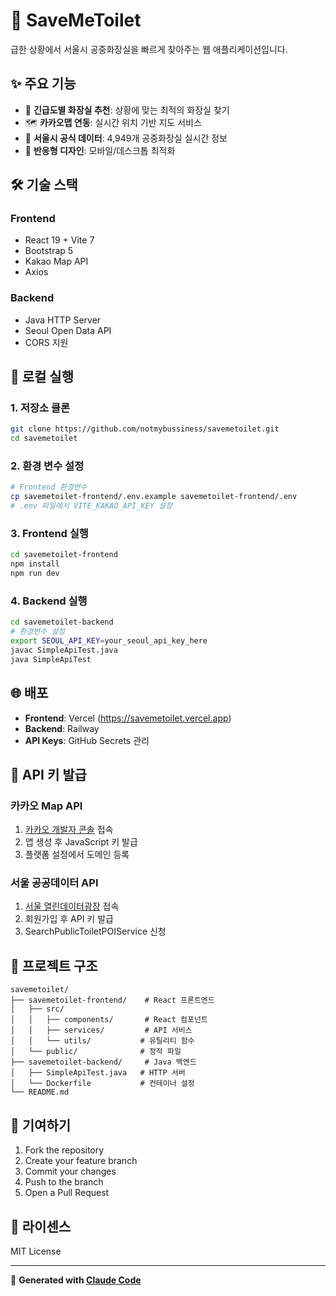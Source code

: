# 🚽 SaveMeToilet

급한 상황에서 서울시 공중화장실을 빠르게 찾아주는 웹 애플리케이션입니다.

## ✨ 주요 기능

- 🔴 **긴급도별 화장실 추천**: 상황에 맞는 최적의 화장실 찾기
- 🗺️ **카카오맵 연동**: 실시간 위치 기반 지도 서비스
- 📍 **서울시 공식 데이터**: 4,949개 공중화장실 실시간 정보
- 📱 **반응형 디자인**: 모바일/데스크톱 최적화

## 🛠️ 기술 스택

### Frontend
- React 19 + Vite 7
- Bootstrap 5
- Kakao Map API
- Axios

### Backend  
- Java HTTP Server
- Seoul Open Data API
- CORS 지원

## 🚀 로컬 실행

### 1. 저장소 클론
```bash
git clone https://github.com/notmybussiness/savemetoilet.git
cd savemetoilet
```

### 2. 환경 변수 설정
```bash
# Frontend 환경변수
cp savemetoilet-frontend/.env.example savemetoilet-frontend/.env
# .env 파일에서 VITE_KAKAO_API_KEY 설정
```

### 3. Frontend 실행
```bash
cd savemetoilet-frontend
npm install
npm run dev
```

### 4. Backend 실행
```bash
cd savemetoilet-backend
# 환경변수 설정
export SEOUL_API_KEY=your_seoul_api_key_here
javac SimpleApiTest.java
java SimpleApiTest
```

## 🌐 배포

- **Frontend**: Vercel (https://savemetoilet.vercel.app)
- **Backend**: Railway
- **API Keys**: GitHub Secrets 관리

## 🔑 API 키 발급

### 카카오 Map API
1. [카카오 개발자 콘솔](https://developers.kakao.com/) 접속
2. 앱 생성 후 JavaScript 키 발급
3. 플랫폼 설정에서 도메인 등록

### 서울 공공데이터 API  
1. [서울 열린데이터광장](https://data.seoul.go.kr/) 접속
2. 회원가입 후 API 키 발급
3. SearchPublicToiletPOIService 신청

## 📁 프로젝트 구조

```
savemetoilet/
├── savemetoilet-frontend/    # React 프론트엔드
│   ├── src/
│   │   ├── components/       # React 컴포넌트
│   │   ├── services/         # API 서비스
│   │   └── utils/           # 유틸리티 함수
│   └── public/              # 정적 파일
├── savemetoilet-backend/     # Java 백엔드  
│   ├── SimpleApiTest.java   # HTTP 서버
│   └── Dockerfile           # 컨테이너 설정
└── README.md
```

## 🤝 기여하기

1. Fork the repository
2. Create your feature branch
3. Commit your changes  
4. Push to the branch
5. Open a Pull Request

## 📜 라이센스

MIT License

---

🤖 **Generated with [Claude Code](https://claude.ai/code)**